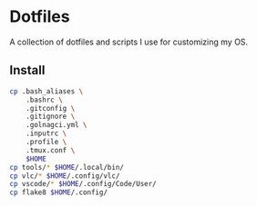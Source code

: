 # Dotfiles

A collection of dotfiles and scripts I use for customizing my OS.

## Install

```sh
cp .bash_aliases \
    .bashrc \
    .gitconfig \
    .gitignore \
    .golnagci.yml \
    .inputrc \
    .profile \
    .tmux.conf \
    $HOME
cp tools/* $HOME/.local/bin/
cp vlc/* $HOME/.config/vlc/
cp vscode/* $HOME/.config/Code/User/
cp flake8 $HOME/.config/
```
